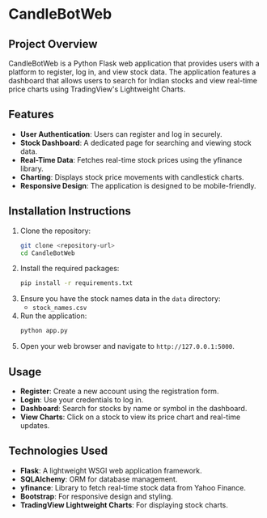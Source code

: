 # CandleBotWeb

## Project Overview
CandleBotWeb is a Python Flask web application that provides users with a platform to register, log in, and view stock data. The application features a dashboard that allows users to search for Indian stocks and view real-time price charts using TradingView's Lightweight Charts.

## Features
- **User Authentication**: Users can register and log in securely.
- **Stock Dashboard**: A dedicated page for searching and viewing stock data.
- **Real-Time Data**: Fetches real-time stock prices using the yfinance library.
- **Charting**: Displays stock price movements with candlestick charts.
- **Responsive Design**: The application is designed to be mobile-friendly.

## Installation Instructions
1. Clone the repository:
   ```bash
   git clone <repository-url>
   cd CandleBotWeb
   ```
2. Install the required packages:
   ```bash
   pip install -r requirements.txt
   ```
3. Ensure you have the stock names data in the `data` directory:
   - `stock_names.csv`
4. Run the application:
   ```bash
   python app.py
   ```
5. Open your web browser and navigate to `http://127.0.0.1:5000`.

## Usage
- **Register**: Create a new account using the registration form.
- **Login**: Use your credentials to log in.
- **Dashboard**: Search for stocks by name or symbol in the dashboard.
- **View Charts**: Click on a stock to view its price chart and real-time updates.

## Technologies Used
- **Flask**: A lightweight WSGI web application framework.
- **SQLAlchemy**: ORM for database management.
- **yfinance**: Library to fetch real-time stock data from Yahoo Finance.
- **Bootstrap**: For responsive design and styling.
- **TradingView Lightweight Charts**: For displaying stock charts.


